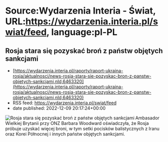# Source:Wydarzenia Interia - Świat, URL:https://wydarzenia.interia.pl/swiat/feed, language:pl-PL

## Rosja stara się pozyskać broń z państw objętych sankcjami
 - [https://wydarzenia.interia.pl/raporty/raport-ukraina-rosja/aktualnosci/news-rosja-stara-sie-pozyskac-bron-z-panstw-objetych-sankcjami,nId,6463320](https://wydarzenia.interia.pl/raporty/raport-ukraina-rosja/aktualnosci/news-rosja-stara-sie-pozyskac-bron-z-panstw-objetych-sankcjami,nId,6463320)
 - RSS feed: https://wydarzenia.interia.pl/swiat/feed
 - date published: 2022-12-09 20:17:24+00:00

<p><a href="https://wydarzenia.interia.pl/raporty/raport-ukraina-rosja/aktualnosci/news-rosja-stara-sie-pozyskac-bron-z-panstw-objetych-sankcjami,nId,6463320"><img align="left" alt="Rosja stara się pozyskać broń z państw objętych sankcjami" src="https://i.iplsc.com/rosja-stara-sie-pozyskac-bron-z-panstw-objetych-sankcjami/000GGT4HODT1N9BQ-C321.jpg" /></a>Ambasador Wielkiej Brytanii przy ONZ Barbara Woodward oświadczyła, że Rosja próbuje uzyskać więcej broni, w tym setki pocisków balistycznych z Iranu oraz Korei Północnej i innych państw objętych sankcjami. 
</p><br clear="all" />

